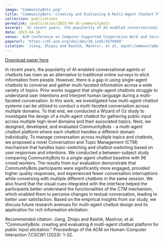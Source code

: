 ```yaml
---
image: "CommunityBots.png"
title: "CommunityBots: Creating and Evaluating A Multi-Agent Chatbot Platform for Public Input Elicitation"
collection: publications
permalink: /publication/2023-04-16-communitybots
excerpt: 'In recent years, the popularity of AI-enabled conversational agents or chatbots has risen as an alternative to traditional online surveys to elicit information from people. However, there is a gap in using single-agent chatbots to converse and gather multi-faceted information across a wide variety of topics. Prior works suggest that single-agent chatbots struggle to understand user intentions and interpret human language during a multi-faceted conversation. In this work, we investigated how multi-agent chatbot systems can be utilized to conduct a multi-faceted conversation across multiple domains. To that end, we conducted a Wizard of Oz study to investigate the design of a multi-agent chatbot for gathering public input across multiple high-level domains and their associated topics. Next, we designed, developed, and evaluated CommunityBots - a multi-agent chatbot platform where each chatbot handles a different domain individually. To manage conversation across multiple topics and chatbots, we proposed a novel Conversation and Topic Management (CTM) mechanism that handles topic-switching and chatbot-switching based on user responses and intentions. We conducted a between-subject study comparing CommunityBots to a single-agent chatbot baseline with 96 crowd workers. The results from our evaluation demonstrate that CommunityBots participants were significantly more engaged, provided higher quality responses, and experienced fewer conversation interruptions while conversing with multiple different chatbots in the same session. We also found that the visual cues integrated with the interface helped the participants better understand the functionalities of the CTM mechanism, which enabled them to perceive changes in textual conversation, leading to better user satisfaction. Based on the empirical insights from our study, we discuss future research avenues for multi-agent chatbot design and its application for rich information elicitation.'
date: 2023-04-16
venue: 'ACM Conference on Computer-Supported Cooperative Work and Social Computing (CSCW)'
paperurl: 'https://dl.acm.org/doi/abs/10.1145/3579469'
citation: 'Jiang, Zhiqiu and Rashik, Mashrur, et al. &quot;CommunityBots: creating and evaluating A multi-agent chatbot platform for public input elicitation.&quot; Proceedings of the ACM on Human-Computer Interaction 7.CSCW1 (2023): 1-32.'
---
```


<a href='https://dl.acm.org/doi/abs/10.1145/3579469'>Download paper here</a>

In recent years, the popularity of AI-enabled conversational agents or chatbots has risen as an alternative to traditional online surveys to elicit information from people. However, there is a gap in using single-agent chatbots to converse and gather multi-faceted information across a wide variety of topics. Prior works suggest that single-agent chatbots struggle to understand user intentions and interpret human language during a multi-faceted conversation. In this work, we investigated how multi-agent chatbot systems can be utilized to conduct a multi-faceted conversation across multiple domains. To that end, we conducted a Wizard of Oz study to investigate the design of a multi-agent chatbot for gathering public input across multiple high-level domains and their associated topics. Next, we designed, developed, and evaluated CommunityBots - a multi-agent chatbot platform where each chatbot handles a different domain individually. To manage conversation across multiple topics and chatbots, we proposed a novel Conversation and Topic Management (CTM) mechanism that handles topic-switching and chatbot-switching based on user responses and intentions. We conducted a between-subject study comparing CommunityBots to a single-agent chatbot baseline with 96 crowd workers. The results from our evaluation demonstrate that CommunityBots participants were significantly more engaged, provided higher quality responses, and experienced fewer conversation interruptions while conversing with multiple different chatbots in the same session. We also found that the visual cues integrated with the interface helped the participants better understand the functionalities of the CTM mechanism, which enabled them to perceive changes in textual conversation, leading to better user satisfaction. Based on the empirical insights from our study, we discuss future research avenues for multi-agent chatbot design and its application for rich information elicitation.

Recommended citation: Jiang, Zhiqiu and Rashik, Mashrur, et al. "CommunityBots: creating and evaluating A multi-agent chatbot platform for public input elicitation." Proceedings of the ACM on Human-Computer Interaction 7.CSCW1 (2023): 1-32.